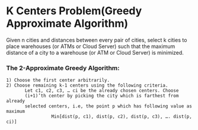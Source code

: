 # K Centers Problem(Greedy Approximate Algorithm)
Given n cities and distances between every pair of cities, select k cities to place warehouses (or ATMs or Cloud Server) such that the maximum distance of a city to a warehouse (or ATM or Cloud Server) is minimized. 

### The 2-Approximate Greedy Algorithm: 
```
1) Choose the first center arbitrarily. 
2) Choose remaining k-1 centers using the following criteria. 
       Let c1, c2, c3, … ci be the already chosen centers. Choose 
       (i+1)’th center by picking the city which is farthest from already 
       selected centers, i.e, the point p which has following value as maximum 
                 Min[dist(p, c1), dist(p, c2), dist(p, c3), …. dist(p, ci)] 
```

